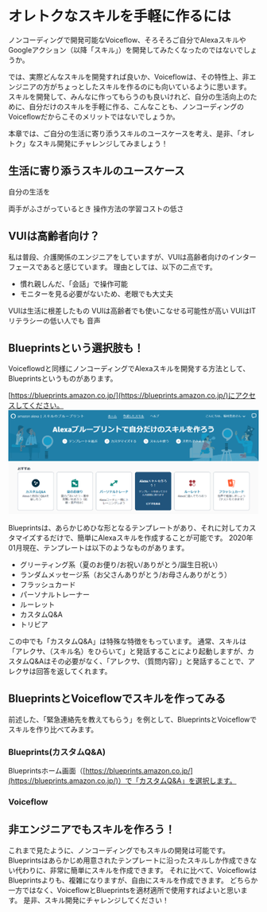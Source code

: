 # オレトクなスキルを手軽に作るには
ノンコーディングで開発可能なVoiceflow、そろそろご自分でAlexaスキルやGoogleアクション（以降「スキル」）を開発してみたくなったのではないでしょうか。

では、実際どんなスキルを開発すれば良いか、Voiceflowは、その特性上、非エンジニアの方がちょっとしたスキルを作るのにも向いているように思います。
スキルを開発して、みんなに作ってもらうのも良いけれど、自分の生活向上のために、自分だけのスキルを手軽に作る、こんなことも、ノンコーディングのVoiceflowだからこそのメリットではないでしょうか。

本章では、ご自分の生活に寄り添うスキルのユースケースを考え、是非、「オレトク」なスキル開発にチャレンジしてみましょう！

## 生活に寄り添うスキルのユースケース
自分の生活を


両手がふさがっているとき
操作方法の学習コストの低さ


## VUIは高齢者向け？
私は普段、介護関係のエンジニアをしていますが、VUIは高齢者向けのインターフェースであると感じています。
理由としては、以下の二点です。
* 慣れ親しんだ、「会話」で操作可能
* モニターを見る必要がないため、老眼でも大丈夫





VUIは生活に根差したもの
VUIは高齢者でも使いこなせる可能性が高い
VUIはITリテラシーの低い人でも
音声




## Blueprintsという選択肢も！
Voiceflowdと同様にノンコーディングでAlexaスキルを開発する方法として、Blueprintsというものがあります。

[https://blueprints.amazon.co.jp/](https://blueprints.amazon.co.jp/)にアクセスしてください。
![Blueprintsホーム画面](images/chapxx-fukumura-kaigo/blueprints_home.png)

Blueprintsは、あらかじめひな形となるテンプレートがあり、それに対してカスタマイズするだけで、簡単にAlexaスキルを作成することが可能です。
2020年01月現在、テンプレートは以下のようなものがあります。

* グリーティング系（夏のお便り/お祝い/ありがとう/誕生日祝い）
* ランダムメッセージ系（お父さんありがとう/お母さんありがとう）
* フラッシュカード
* パーソナルトレーナー
* ルーレット
* カスタムQ&A
* トリビア

この中でも「カスタムQ&A」は特殊な特徴をもっています。
通常、スキルは「アレクサ、（スキル名）をひらいて」と発話することにより起動しますが、カスタムQ&Aはその必要がなく、「アレクサ、（質問内容）」と発話することで、アレクサは回答を返してくれます。

## BlueprintsとVoiceflowでスキルを作ってみる
前述した、「緊急連絡先を教えてもらう」を例として、BlueprintsとVoiceflowでスキルを作り比べてみます。

### Blueprints(カスタムQ&A)
Blueprintsホーム画面（[https://blueprints.amazon.co.jp/](https://blueprints.amazon.co.jp/)）で「カスタムQ&A」を選択します。



### Voiceflow



## 非エンジニアでもスキルを作ろう！
これまで見たように、ノンコーディングでもスキルの開発は可能です。
Blueprintsはあらかじめ用意されたテンプレートに沿ったスキルしか作成できない代わりに、非常に簡単にスキルを作成できます。
それに比べて、VoiceflowはBlueprintsよりも、複雑になりますが、自由にスキルを作成できます。
どちらか一方ではなく、VoiceflowとBlueprintsを適材適所で使用すればよいと思います。
是非、スキル開発にチャレンジしてください！
